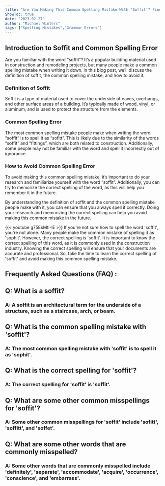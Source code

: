 ```yaml
---
title: "Are You Making This Common Spelling Mistake With 'Soffit'? Find Out Now!"
ShowToc: true 
date: "2023-02-27"
author: "Michael Winters" 
tags: ["Spelling Mistakes","Grammar Errors"]
---
```

## Introduction to Soffit and Common Spelling Error
Are you familiar with the word “soffit”? It’s a popular building material used in construction and remodeling projects, but many people make a common spelling mistake when writing it down. In this blog post, we’ll discuss the definition of soffit, the common spelling mistake, and how to avoid it. 

### Definition of Soffit
Soffit is a type of material used to cover the underside of eaves, overhangs, and other surface areas of a building. It’s typically made of wood, vinyl, or aluminum, and is used to protect the structure from the elements. 

### Common Spelling Error
The most common spelling mistake people make when writing the word “soffit” is to spell it as “sofitt”. This is likely due to the similarity of the words “soffit” and “fittings”, which are both related to construction. Additionally, some people may not be familiar with the word and spell it incorrectly out of ignorance. 

### How to Avoid Common Spelling Error
To avoid making this common spelling mistake, it’s important to do your research and familiarize yourself with the word “soffit”. Additionally, you can try to memorize the correct spelling of the word, as this will help you remember it in the future. 

By understanding the definition of soffit and the common spelling mistake people make with it, you can ensure that you always spell it correctly. Doing your research and memorizing the correct spelling can help you avoid making this common mistake in the future.

{{< youtube g75EsMti-lE >}} 
If you're not sure how to spell the word 'soffit', you're not alone. Many people make the common mistake of spelling it as 'sophit'. However, the correct spelling is 'soffit'. It is important to know the correct spelling of this word, as it is commonly used in the construction industry. Knowing the correct spelling will ensure that your documents are accurate and professional. So, take the time to learn the correct spelling of 'soffit' and avoid making this common spelling mistake.

## Frequently Asked Questions (FAQ) :
<h2>Q: What is a soffit?</h2>

<h3>A: A soffit is an architectural term for the underside of a structure, such as a staircase, arch, or beam.</h3>

<h2>Q: What is the common spelling mistake with 'soffit'?</h2>

<h3>A: The most common spelling mistake with 'soffit' is to spell it as 'sophit'.</h3>

<h2>Q: What is the correct spelling for 'soffit'?</h2>

<h3>A: The correct spelling for 'soffit' is 'soffit'.</h3>

<h2>Q: What are some other common misspellings for 'soffit'?</h2>

<h3>A: Some other common misspellings for 'soffit' include 'sofitt', 'soffitt', and 'soffet'.</h3>

<h2>Q: What are some other words that are commonly misspelled?</h2>

<h3>A: Some other words that are commonly misspelled include 'definitely', 'separate', 'accommodate', 'acquire', 'occurrence', 'conscience', and 'embarrass'.</h3>





